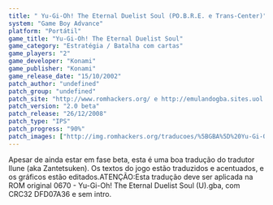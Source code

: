 ```yaml
---
title: " Yu-Gi-Oh! The Eternal Duelist Soul (PO.B.R.E. e Trans-Center)"
system: "Game Boy Advance"
platform: "Portátil"
game_title: "Yu-Gi-Oh! The Eternal Duelist Soul"
game_category: "Estratégia / Batalha com cartas"
game_players: "2"
game_developer: "Konami"
game_publisher: "Konami"
game_release_date: "15/10/2002"
patch_author: "undefined"
patch_group: "undefined"
patch_site: "http://www.romhackers.org/ e http://emulandogba.sites.uol.com.br/index2.html"
patch_version: "2.0 beta"
patch_release: "26/12/2008"
patch_type: "IPS"
patch_progress: "90%"
patch_images: ["http://img.romhackers.org/traducoes/%5BGBA%5D%20Yu-Gi-Oh%20-%20The%20Eternal%20Duelist%20Soul%20-%20POBRE%20-%201.png","http://img.romhackers.org/traducoes/%5BGBA%5D%20Yu-Gi-Oh%20-%20The%20Eternal%20Duelist%20Soul%20-%20POBRE%20-%202.png","http://img.romhackers.org/traducoes/%5BGBA%5D%20Yu-Gi-Oh%20-%20The%20Eternal%20Duelist%20Soul%20-%20POBRE%20-%203.png"]
---
```

Apesar de ainda estar em fase beta, esta é uma boa tradução do tradutor Ilune (aka Zantetsuken). Os textos do jogo estão traduzidos e acentuados, e os gráficos estão editados.ATENÇÃO:Esta tradução deve ser aplicada na ROM original 0670 - Yu-Gi-Oh! The Eternal Duelist Soul (U).gba, com CRC32 DFD07A36 e sem intro.